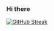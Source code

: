 ### Hi there 
[![GitHub Streak](https://github-readme-streak-stats.herokuapp.com/?user=tanveer19)](https://git.io/streak-stats)


<!--
**tanveer19/tanveer19** is a ✨ _special_ ✨ repository because its `README.md` (this file) appears on your GitHub profile.

Here are some ideas to get you started:

- 🔭 I’m currently working on ...tanveer.xyz . making it awesome
- 🌱 I’m currently learning ... CSS, JS, React
- 👯 I’m looking to collaborate on ... exciting projects 
- 🤔 I’m looking for help with ...
- 💬 Ask me about ...
- 📫 How to reach me: ... thjbd19@gmail.com
- ⚡ Fun fact: ...
-->
